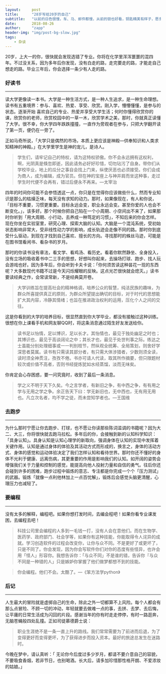 ```yaml
---
layout:     post
title:      "28岁写给20岁的自己"
subtitle:   "以前的日色很慢，车、马、邮件都慢，从前的锁也好看，钥匙精美有样子，愿多年后仍记得20岁的样子，那将是最美好的回忆。"
date:       2018-08-26
author:     "zapp"
header-img: "img/post-bg-slow.jpg"
tags:
    - 杂谈
---
```


20岁，上大一的你，很快就会发现选错了专业。你将在化学里浑浑噩噩的混四年。不过没关系，因为多年后你发现，没有白走的路，走完要走的路，才能走自己想走的路。毕业三年后，你会选择一条少有人走的路。

### 好读书
---

读大学更像读一本书。大学是一种生活方式，是一种人生追求，是一种生命理想。读书有五重境界：参与、喜欢、热爱、享受、欣赏。刚入学，懵懵懂懂，是参与的状态。逐渐开始 喜欢自己的专业、热爱并享受大学生活；何时你懂得欣赏你的课，欣赏你的老师，欣赏校园中的一草一木，欣赏学术之美，那时，你就真正读懂了大学。很不幸，你大学四年跌跌撞撞，一直作为旁观者在参与，只把大学翻开读了第一页，便仍在一旁了。

正如马奇所说，「大学只是偶然的市场，本质上更应该是神殿—供奉知识和人类求知精神的神殿。」在大学里学生是神的宠儿，是诗人。

> 学生们，请牢记自己的特权，请为这特权骄傲。你不会永远拥有这权利，啊，光阴真是倏忽即逝，因此请务必好好珍惜，切勿玷污了自身。带你们从学校毕业，地上的瓜分之事自会找上门来，纵使厌恶也必须接受。你们会成为商人，成为编辑，成为官员。但在神的宝座上与神并肩而坐这种事，走过学生时代便不会再有，错过后便永不再来。—太宰治

四年的时间你可能不会参悟透这一点，你只是在觉得你应该做些什么，然而专业知识是那么的枯燥乏味，每天没有求知的动力。那时，如果像现在，有人和你说，「目标不重要，习惯更重要。目标永远会变，职业永远会变。甚至你爱的人也会不断变化。」，该多好。那个时候你把自己陷在一个小周期、小空间出不来了，如果那时你听到「用大周期、小行动，去养成一种笃定的习惯」，不知后来的你会怎样。现在你坐在实验室里，研究心理、探索大脑的认知。大脑是一个混沌系统，受初始状态影响非常大，受非线性动力学的影响，成长轨迹会走像不同的路。那时你到底受什么驱动，到现在才找到自己喜欢、擅长的方向。寻找那时的蛛丝马迹，可能是在图书馆看闲书、看杂书的岁月。

那时的你读书没有章法，看文学、看鸡汤、看历史。看着你默然静坐、全身投入，没有立场的吸收着书中二三手的思想，好想叫你起来，去操场打球、跑步、找人玩会游戏也好。因为多年后，你会听到卡夫卡说：「你何须苦读这种昙花一现的东西呢？大多数现代书籍不过是今天闪烁耀眼的反映。这点光芒很快就会熄灭。」读书要读经典之作，会常读常新，不是经典莫开卷。

> 大学训练旨在提高社会的精神格调，培养公众的智慧，纯洁民族的趣味，为群众所喜提供真正的原则，为群众所望提出确切的目标，对于时代的思想能扩大其内容，冷静其情绪；也旨在推进政治权利的运用，压化个人之间的交往。

这是你看到的大学的培养目标，很显然直到你大学毕业，都没有接触过这种训练。很想在你上课看手机和网友聊QQ时，将这条消息通过陌生好友发送给你。

> 读书足以怡情，足以博识，足以长才。其怡情也，最见于独处幽足之时也；其博识也，最见于高谈阔论之中；其长才也，最见于处世判事之际。练达之士虽能分别处理细事或一一判别枝节，然纵观全统筹、全局策划，则舍好学深思者莫属。读书有只需读其部分者，有只需大体涉猎者，少数则须全读，读时须全神贯注，孜孜不倦。书亦可请人代读，取其所作摘要，但只限题材较次或价值不高者，否则书经提炼犹如水经蒸馏，淡而无味矣。

 你肯定会心存困惑，要一问究竟时，收到了最后一条消息。
 
> 学之义不明于天下久矣。今之言学者，有新旧之争，有中西之争，有有用之学与无用之学之争。余正告天下曰：学无新旧也，无中西也，无有用无用也。凡立次名者，均不学之徒，而未尝知学者也。—王国维

### 去跑步
---

为什么那时宁愿让你去跑步、打球，也不愿让你读那些陈词滥调的书籍呢？因为大二、大三，你将很快就去跑马拉松。多年后的你，会接触到新的认知科学知识：「具身认知」。具身认知是认知心理学的新取向，强调身体在认知的实现中发挥着关键作用。认知是通过身体的体验及其活动方式而形成的，换言之，身体的活动方式、身体的感觉和运动体验决定了我们怎样认知和看待世界。那时你还不懂好的身体不光利于健康、远离伤病，其更重要的作用是影响我们的认知。如开阔的姿势会增强我们关于力量和控制的感觉，能提高向他人投射力量和自信的勇气。往后你还会碰到许多的困难，跑步过程中锻炼的意志、专注都是你完成一个个「压力测试」的武器。锻炼「就像一点利他林加上一点百忧解」，锻炼后会感觉头脑更清醒，心理压力也减轻了。

### 要编程
---

没有太多的解释，编程吧。如果你想打发时间，去编会程吧！如果你看专业课发困，去编程去吧！

> 科技公司里会编程的人多到一毛钱一打，没有人会在意他们。而在生物学、医药学、政府部门、社会学等，如果你有这种技能，你能取得令人诧异的成就。学习创造软件的过程会改变你，让你与众不同。不是更好了或更坏了，只是不同了。你会发现，因为你会写软件你们对你的态度有些怪异，也许会用「怪人」形容你。我想告诉你：「与众不同」不是谁的错，告诉你『与众不同是一种错的人」只是嫉妒你掌握了他们做梦都想不到的技能。

> 你会编程。他们不会。太酷了。—《笨方法学python》

### 后记
---

人生最大的冒险就是虚掷自己的生命，除此之外一切都算不上风险。每个人都会有那么点冒险、不顾一切的冲动，年轻就要去做难一点的事，去拼、去梦、去后悔，让平庸的日常生活成为闪回的片段。感谢当年的你有时走走停停，有时一路逛奔，无脑苍蝇般四处乱撞。正如司徒慕德爵士说：

> 职业生涯绝不是一条一直上升的路线。我们常常需要为了前进而后退，为了变得更好而变得更坏，为了获得进步而投入资本。最好的旅途总发生在迷路时。

今晚在梦中，请认真听：「 无论你今后度过多少岁月，都请不要介意自己的容貌，不要吸食香烟，若非节日，也别喝酒。长大后，请多加珍惜那性格开朗、不爱浓妆的姑娘。」








